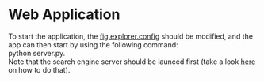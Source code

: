 # Web Application

To start the application, the [fig.explorer.config](https://github.com/saarku/fig-explorer/blob/master/fig.explorer.config) should be modified, and the app can then start by using the following command:\
python server.py.\
Note that the search engine server should be launced first (take a look [here](https://github.com/saarku/fig-explorer/tree/master/lucene-server) on how to do that).
